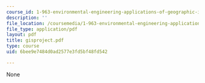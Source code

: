 ```yaml
---
course_id: 1-963-environmental-engineering-applications-of-geographic-information-systems-fall-2004
description: ''
file_location: /coursemedia/1-963-environmental-engineering-applications-of-geographic-information-systems-fall-2004/6bee9e7484d0ad2577e3fd5bf48fd542_gisproject.pdf
file_type: application/pdf
layout: pdf
title: gisproject.pdf
type: course
uid: 6bee9e7484d0ad2577e3fd5bf48fd542

---
```

None